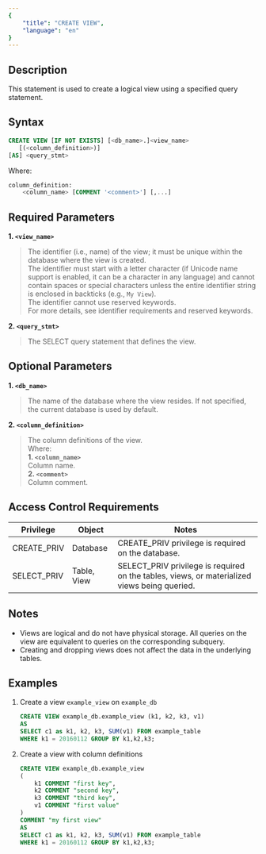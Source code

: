 ```yaml
---
{
    "title": "CREATE VIEW",
    "language": "en"
}
---
```


## Description

This statement is used to create a logical view using a specified query statement.

## Syntax

```sql
CREATE VIEW [IF NOT EXISTS] [<db_name>.]<view_name>
   [(<column_definition>)]
[AS] <query_stmt>
```

Where:
```sql
column_definition:
    <column_name> [COMMENT '<comment>'] [,...]
```

## Required Parameters

**1. `<view_name>`**
> The identifier (i.e., name) of the view; it must be unique within the database where the view is created.  
> The identifier must start with a letter character (if Unicode name support is enabled, it can be a character in any language) and cannot contain spaces or special characters unless the entire identifier string is enclosed in backticks (e.g., `My View`).  
> The identifier cannot use reserved keywords.  
> For more details, see identifier requirements and reserved keywords.

**2. `<query_stmt>`**
> The SELECT query statement that defines the view.

## Optional Parameters

**1. `<db_name>`**
> The name of the database where the view resides. If not specified, the current database is used by default.

**2. `<column_definition>`**
> The column definitions of the view.  
> Where:  
> **1. `<column_name>`**  
> Column name.  
> **2. `<comment>`**  
> Column comment.

## Access Control Requirements

| Privilege   | Object   | Notes                                                                |
|-------------|----------|----------------------------------------------------------------------|
| CREATE_PRIV | Database | CREATE_PRIV privilege is required on the database.                   |
| SELECT_PRIV | Table, View | SELECT_PRIV privilege is required on the tables, views, or materialized views being queried. |

## Notes

- Views are logical and do not have physical storage. All queries on the view are equivalent to queries on the corresponding subquery.
- Creating and dropping views does not affect the data in the underlying tables.

## Examples

1. Create a view `example_view` on `example_db`

    ```sql
    CREATE VIEW example_db.example_view (k1, k2, k3, v1)
    AS
    SELECT c1 as k1, k2, k3, SUM(v1) FROM example_table
    WHERE k1 = 20160112 GROUP BY k1,k2,k3;
    ```

2. Create a view with column definitions

    ```sql
    CREATE VIEW example_db.example_view
    (
        k1 COMMENT "first key",
        k2 COMMENT "second key",
        k3 COMMENT "third key",
        v1 COMMENT "first value"
    )
    COMMENT "my first view"
    AS
    SELECT c1 as k1, k2, k3, SUM(v1) FROM example_table
    WHERE k1 = 20160112 GROUP BY k1,k2,k3;
    ```